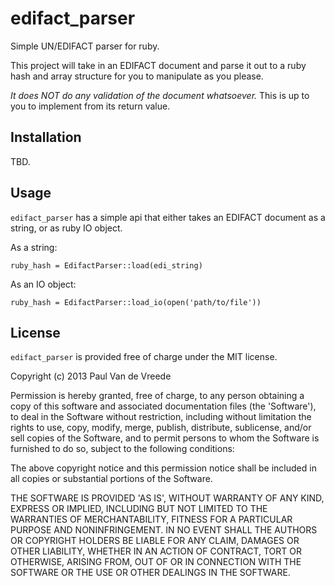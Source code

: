 # edifact_parser

Simple UN/EDIFACT parser for ruby.

This project will take in an EDIFACT document and parse it out to a ruby hash and array structure for you to manipulate as you please.

*It does NOT do any validation of the document whatsoever.* This is up to you to implement from its return value.

## Installation

TBD.

## Usage

`edifact_parser` has a simple api that either takes an EDIFACT document as a string, or as ruby IO object.

As a string:

    ruby_hash = EdifactParser::load(edi_string)
    
As an IO object:

    ruby_hash = EdifactParser::load_io(open('path/to/file'))
    
## License

`edifact_parser` is provided free of charge under the MIT license.

Copyright (c) 2013 Paul Van de Vreede

Permission is hereby granted, free of charge, to any person obtaining a copy
of this software and associated documentation files (the 'Software'), to deal
in the Software without restriction, including without limitation the rights
to use, copy, modify, merge, publish, distribute, sublicense, and/or sell
copies of the Software, and to permit persons to whom the Software is
furnished to do so, subject to the following conditions:

The above copyright notice and this permission notice shall be included in all
copies or substantial portions of the Software.

THE SOFTWARE IS PROVIDED 'AS IS', WITHOUT WARRANTY OF ANY KIND, EXPRESS OR
IMPLIED, INCLUDING BUT NOT LIMITED TO THE WARRANTIES OF MERCHANTABILITY,
FITNESS FOR A PARTICULAR PURPOSE AND NONINFRINGEMENT. IN NO EVENT SHALL THE
AUTHORS OR COPYRIGHT HOLDERS BE LIABLE FOR ANY CLAIM, DAMAGES OR OTHER
LIABILITY, WHETHER IN AN ACTION OF CONTRACT, TORT OR OTHERWISE, ARISING FROM,
OUT OF OR IN CONNECTION WITH THE SOFTWARE OR THE USE OR OTHER DEALINGS IN THE
SOFTWARE.